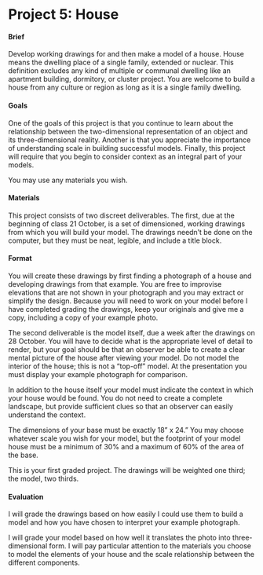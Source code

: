 ﻿# Project 5: House 

#### Brief 
Develop working drawings for and then make a model of a house.  House means the dwelling place of a single family, extended or nuclear.  This definition excludes any kind of multiple or communal dwelling like an apartment building, dormitory, or cluster project.  You are welcome to build a house from any culture or region as long as it is a single family dwelling.

#### Goals 
One of the goals of this project is that you continue to learn about the relationship between the two-dimensional representation of an object and its three-dimensional reality.  Another is that you appreciate the importance of understanding scale in building successful models.  Finally, this project will require that you begin to consider context as an integral part of your models. 

You may use any materials you wish.

#### Materials

This project consists of two discreet deliverables.  The first, due at the beginning of class 21 October, is a set of dimensioned, working drawings from which you will build your model.  The drawings needn’t be done on the computer, but they must be neat, legible, and include a title block.

#### Format 

You will create these drawings by first finding a photograph of a house and developing drawings from that example.  You are free to improvise elevations that are not shown in your photograph and you may extract or simplify the design.  Because you will need to work on your model before I have completed grading the drawings, keep your originals and give me a copy, including a copy of your example photo.    

The second deliverable is the model itself, due a week after the drawings on 28 October.  You will have to decide what is the appropriate level of detail to render, but your goal should be that an observer be able to create a clear mental picture of the house after viewing your model.  Do not model the interior of the house; this is not a “top-off” model.  At the presentation you must display your example photograph for comparison.    

In addition to the house itself your model must indicate the context in which your house would be found.  You do not need to create a complete landscape, but provide sufficient clues so that an observer can easily understand the context.  

The dimensions of your base must be exactly 18” x 24.”  You may choose whatever scale you wish for your model, but the footprint of your model house must be a minimum of 30% and a maximum of 60% of the area of the base.

This is your first graded project.  The drawings will be weighted one third; the model, two thirds.  

#### Evaluation 
I will grade the drawings based on how easily I could use them to build a model and how you have chosen to interpret your example photograph.  

I will grade your model based on how well it translates the photo into three-dimensional form.  I will pay particular attention to the materials you choose to model the elements of your house and the scale relationship between the different components.  
